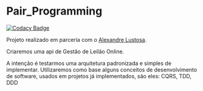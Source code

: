 # Pair_Programming

[![Codacy Badge](https://app.codacy.com/project/badge/Grade/dea18577dccc4bbe9cbb3f6d13464422)](https://app.codacy.com/gh/nelson1987/Pair_Programming/dashboard?utm_source=gh&utm_medium=referral&utm_content=&utm_campaign=Badge_grade)

Projeto realizado em parceria com o [Alexandre Lustosa](https://github.com/Alexandre-Lustosa-Escossio).

Criaremos uma api de Gestão de Leilão Online.

A intenção é testarmos uma arquitetura padronizada e simples de implementar.
Utilizaremos como base alguns conceitos de desenvolvimento de software, usados em projetos já implementados, são eles:
CQRS, TDD, DDD
